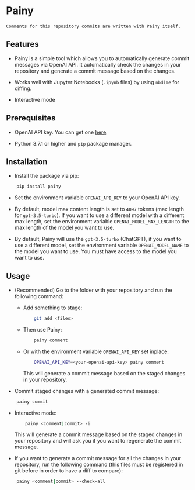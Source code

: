 # Painy

    Comments for this repository commits are written with Painy itself.

## Features

- Painy is a simple tool which allows you to automatically generate commit messages via OpenAI API. It automatically check the changes in your repository and generate a commit message based on the changes.

- Works well with Jupyter Notebooks (`.ipynb` files) by using `nbdime` for diffing.

- Interactive mode

## Prerequisites

- OpenAI API key. You can get one [here](https://platform.openai.com).

- Python 3.7.1 or higher and `pip` package manager.

## Installation

- Install the package via pip:

```bash
    pip install painy
```

- Set the environment variable `OPENAI_API_KEY` to your OpenAI API key.
- By default, model max content length is set to `4097` tokens (max length for `gpt-3.5-turbo`). If you want to use a different model with a different max length, set the environment variable `OPENAI_MODEL_MAX_LENGTH` to the max length of the model you want to use.

- By default, Painy will use the `gpt-3.5-turbo` (ChatGPT), if you want to use a different model, set the environment variable `OPENAI_MODEL_NAME` to the model you want to use. You must have access to the model you want to use.

## Usage

- (Recommended) Go to the folder with your repository and run the following command:

  - Add something to stage:

    ```bash
        git add <files>
    ```

  - Then use Painy:

    ```bash
        painy comment
    ```

  - Or with the environment variable `OPENAI_API_KEY` set inplace:

    ```bash
        OPENAI_API_KEY=<your-openai-api-key> painy comment
    ```

    This will generate a commit message based on the staged changes in your repository.

- Commit staged changes with a generated commit message:

```bash
    painy commit
```

- Interactive mode:

    ```bash
        painy <comment|commit> -i
    ```

    This will generate a commit message based on the staged changes in your repository and will ask you if you want to regenerate the commit message.

- If you want to generate a commit message for all the changes in your repository, run the following command (this files must be registered in git before in order to have a diff to compare):

```bash
    painy <comment|commit> --check-all
```
